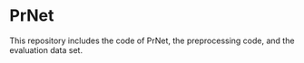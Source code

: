 # PrNet
This repository includes the code of PrNet, the preprocessing code, and the evaluation data set.

